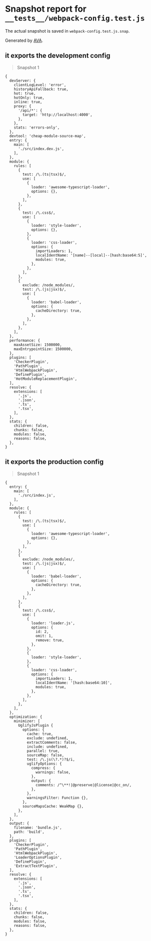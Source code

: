 # Snapshot report for `__tests__/webpack-config.test.js`

The actual snapshot is saved in `webpack-config.test.js.snap`.

Generated by [AVA](https://ava.li).

## it exports the development config

> Snapshot 1

    {
      devServer: {
        clientLogLevel: 'error',
        historyApiFallback: true,
        hot: true,
        hotOnly: true,
        inline: true,
        proxy: {
          '/api/*': {
            target: 'http://localhost:4000',
          },
        },
        stats: 'errors-only',
      },
      devtool: 'cheap-module-source-map',
      entry: {
        main: [
          './src/index.dev.js',
        ],
      },
      module: {
        rules: [
          {
            test: /\.(ts|tsx)$/,
            use: [
              {
                loader: 'awesome-typescript-loader',
                options: {},
              },
            ],
          },
          {
            test: /\.css$/,
            use: [
              {
                loader: 'style-loader',
                options: {},
              },
              {
                loader: 'css-loader',
                options: {
                  importLoaders: 1,
                  localIdentName: '[name]--[local]--[hash:base64:5]',
                  modules: true,
                },
              },
            ],
          },
          {
            exclude: /node_modules/,
            test: /\.(js|jsx)$/,
            use: [
              {
                loader: 'babel-loader',
                options: {
                  cacheDirectory: true,
                },
              },
            ],
          },
        ],
      },
      performance: {
        maxAssetSize: 1500000,
        maxEntrypointSize: 1500000,
      },
      plugins: [
        'CheckerPlugin',
        'PathPlugin',
        'HtmlWebpackPlugin',
        'DefinePlugin',
        'HotModuleReplacementPlugin',
      ],
      resolve: {
        extensions: [
          '.js',
          '.json',
          '.ts',
          '.tsx',
        ],
      },
      stats: {
        children: false,
        chunks: false,
        modules: false,
        reasons: false,
      },
    }

## it exports the production config

> Snapshot 1

    {
      entry: {
        main: [
          './src/index.js',
        ],
      },
      module: {
        rules: [
          {
            test: /\.(ts|tsx)$/,
            use: [
              {
                loader: 'awesome-typescript-loader',
                options: {},
              },
            ],
          },
          {
            exclude: /node_modules/,
            test: /\.(js|jsx)$/,
            use: [
              {
                loader: 'babel-loader',
                options: {
                  cacheDirectory: true,
                },
              },
            ],
          },
          {
            test: /\.css$/,
            use: [
              {
                loader: 'loader.js',
                options: {
                  id: 2,
                  omit: 1,
                  remove: true,
                },
              },
              {
                loader: 'style-loader',
              },
              {
                loader: 'css-loader',
                options: {
                  importLoaders: 1,
                  localIdentName: '[hash:base64:10]',
                  modules: true,
                },
              },
            ],
          },
        ],
      },
      optimization: {
        minimizer: [
          UglifyJsPlugin {
            options: {
              cache: true,
              exclude: undefined,
              extractComments: false,
              include: undefined,
              parallel: true,
              sourceMap: false,
              test: /\.js(\?.*)?$/i,
              uglifyOptions: {
                compress: {
                  warnings: false,
                },
                output: {
                  comments: /^\**!|@preserve|@license|@cc_on/,
                },
              },
              warningsFilter: Function {},
            },
            sourceMapsCache: WeakMap {},
          },
        ],
      },
      output: {
        filename: 'bundle.js',
        path: 'build',
      },
      plugins: [
        'CheckerPlugin',
        'PathPlugin',
        'HtmlWebpackPlugin',
        'LoaderOptionsPlugin',
        'DefinePlugin',
        'ExtractTextPlugin',
      ],
      resolve: {
        extensions: [
          '.js',
          '.json',
          '.ts',
          '.tsx',
        ],
      },
      stats: {
        children: false,
        chunks: false,
        modules: false,
        reasons: false,
      },
    }
